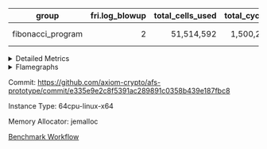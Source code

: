 | group | fri.log_blowup | total_cells_used | total_cycles | total_proof_time_ms |
| --- | --- | --- | --- | --- |
| fibonacci_program | <div style='text-align: right'>2</div>  | <div style='text-align: right'>51,514,592</div>  | <div style='text-align: right'>1,500,219</div>  | <span style="color: green">(-63.0 [-0.9%])</span> <div style='text-align: right'>6,621.0</div>  |


<details>
<summary>Detailed Metrics</summary>

| group | collect_metrics | execute_time_ms | total_cells_used | total_cycles |
| --- | --- | --- | --- | --- |
| fibonacci_program | true | <span style="color: red">(+24.0 [+0.5%])</span> <div style='text-align: right'>5,310.0</div>  | <div style='text-align: right'>51,514,592</div>  | <div style='text-align: right'>1,500,219</div>  |

| group | chip_name | collect_metrics | rows_used |
| --- | --- | --- | --- |
| fibonacci_program | ProgramChip | true | <div style='text-align: right'>6,547</div>  |
| fibonacci_program | VmConnectorAir | true | <div style='text-align: right'>2</div>  |
| fibonacci_program | Boundary | true | <div style='text-align: right'>56</div>  |
| fibonacci_program | Merkle | true | <div style='text-align: right'>306</div>  |
| fibonacci_program | AccessAdapter<8> | true | <div style='text-align: right'>56</div>  |
| fibonacci_program | PhantomAir | true | <div style='text-align: right'>3</div>  |
| fibonacci_program | <Rv32BaseAluAdapterAir,BaseAluCoreAir<4, 8>> | true | <div style='text-align: right'>900,085</div>  |
| fibonacci_program | <Rv32BaseAluAdapterAir,LessThanCoreAir<4, 8>> | true | <div style='text-align: right'>300,004</div>  |
| fibonacci_program | <Rv32BaseAluAdapterAir,ShiftCoreAir<4, 8>> | true | <div style='text-align: right'>4</div>  |
| fibonacci_program | <Rv32LoadStoreAdapterAir,LoadStoreCoreAir<4>> | true | <div style='text-align: right'>57</div>  |
| fibonacci_program | <Rv32BranchAdapterAir,BranchEqualCoreAir<4>> | true | <div style='text-align: right'>200,012</div>  |
| fibonacci_program | <Rv32BranchAdapterAir,BranchLessThanCoreAir<4, 8>> | true | <div style='text-align: right'>11</div>  |
| fibonacci_program | <Rv32CondRdWriteAdapterAir,Rv32JalLuiCoreAir> | true | <div style='text-align: right'>100,012</div>  |
| fibonacci_program | <Rv32JalrAdapterAir,Rv32JalrCoreAir> | true | <div style='text-align: right'>17</div>  |
| fibonacci_program | <Rv32RdWriteAdapterAir,Rv32AuipcCoreAir> | true | <div style='text-align: right'>11</div>  |
| fibonacci_program | <Rv32HintStoreAdapterAir,Rv32HintStoreCoreAir> | true | <div style='text-align: right'>3</div>  |
| fibonacci_program | Poseidon2VmAir<BabyBearParameters> | true | <div style='text-align: right'>362</div>  |
| fibonacci_program | BitwiseOperationLookupAir<8> | true | <div style='text-align: right'>65,536</div>  |
| fibonacci_program | RangeTupleCheckerAir<2> | true | <div style='text-align: right'>524,288</div>  |
| fibonacci_program | VariableRangeCheckerAir | true | <div style='text-align: right'>131,072</div>  |

| group | collect_metrics | dsl_ir | opcode | frequency |
| --- | --- | --- | --- | --- |
| fibonacci_program | true |  | ADD | <div style='text-align: right'>900,068</div>  |
| fibonacci_program | true |  | AND | <div style='text-align: right'>5</div>  |
| fibonacci_program | true |  | AUIPC | <div style='text-align: right'>11</div>  |
| fibonacci_program | true |  | BEQ | <div style='text-align: right'>100,005</div>  |
| fibonacci_program | true |  | BGEU | <div style='text-align: right'>3</div>  |
| fibonacci_program | true |  | BLT | <div style='text-align: right'>1</div>  |
| fibonacci_program | true |  | BLTU | <div style='text-align: right'>7</div>  |
| fibonacci_program | true |  | BNE | <div style='text-align: right'>100,007</div>  |
| fibonacci_program | true |  | HINT_STOREW | <div style='text-align: right'>3</div>  |
| fibonacci_program | true |  | JAL | <div style='text-align: right'>100,002</div>  |
| fibonacci_program | true |  | JALR | <div style='text-align: right'>17</div>  |
| fibonacci_program | true |  | LOADBU | <div style='text-align: right'>6</div>  |
| fibonacci_program | true |  | LOADW | <div style='text-align: right'>22</div>  |
| fibonacci_program | true |  | LUI | <div style='text-align: right'>10</div>  |
| fibonacci_program | true |  | OR | <div style='text-align: right'>4</div>  |
| fibonacci_program | true |  | PHANTOM | <div style='text-align: right'>3</div>  |
| fibonacci_program | true |  | SLL | <div style='text-align: right'>3</div>  |
| fibonacci_program | true |  | SLTU | <div style='text-align: right'>300,004</div>  |
| fibonacci_program | true |  | SRL | <div style='text-align: right'>1</div>  |
| fibonacci_program | true |  | STOREB | <div style='text-align: right'>1</div>  |
| fibonacci_program | true |  | STOREW | <div style='text-align: right'>28</div>  |
| fibonacci_program | true |  | SUB | <div style='text-align: right'>4</div>  |
| fibonacci_program | true |  | XOR | <div style='text-align: right'>4</div>  |

| group | air_name | collect_metrics | dsl_ir | opcode | cells_used |
| --- | --- | --- | --- | --- | --- |
| fibonacci_program | <Rv32BaseAluAdapterAir,BaseAluCoreAir<4, 8>> | true |  | ADD | <div style='text-align: right'>32,402,448</div>  |
| fibonacci_program | AccessAdapter<8> | true |  | ADD | <div style='text-align: right'>51</div>  |
| fibonacci_program | Boundary | true |  | ADD | <div style='text-align: right'>120</div>  |
| fibonacci_program | Merkle | true |  | ADD | <div style='text-align: right'>64</div>  |
| fibonacci_program | <Rv32BaseAluAdapterAir,BaseAluCoreAir<4, 8>> | true |  | AND | <div style='text-align: right'>180</div>  |
| fibonacci_program | <Rv32RdWriteAdapterAir,Rv32AuipcCoreAir> | true |  | AUIPC | <div style='text-align: right'>231</div>  |
| fibonacci_program | AccessAdapter<8> | true |  | AUIPC | <div style='text-align: right'>34</div>  |
| fibonacci_program | Boundary | true |  | AUIPC | <div style='text-align: right'>80</div>  |
| fibonacci_program | Merkle | true |  | AUIPC | <div style='text-align: right'>3,456</div>  |
| fibonacci_program | <Rv32BranchAdapterAir,BranchEqualCoreAir<4>> | true |  | BEQ | <div style='text-align: right'>2,600,130</div>  |
| fibonacci_program | <Rv32BranchAdapterAir,BranchLessThanCoreAir<4, 8>> | true |  | BGEU | <div style='text-align: right'>96</div>  |
| fibonacci_program | <Rv32BranchAdapterAir,BranchLessThanCoreAir<4, 8>> | true |  | BLT | <div style='text-align: right'>32</div>  |
| fibonacci_program | <Rv32BranchAdapterAir,BranchLessThanCoreAir<4, 8>> | true |  | BLTU | <div style='text-align: right'>224</div>  |
| fibonacci_program | <Rv32BranchAdapterAir,BranchEqualCoreAir<4>> | true |  | BNE | <div style='text-align: right'>2,600,182</div>  |
| fibonacci_program | <Rv32HintStoreAdapterAir,Rv32HintStoreCoreAir> | true |  | HINT_STOREW | <div style='text-align: right'>78</div>  |
| fibonacci_program | AccessAdapter<8> | true |  | HINT_STOREW | <div style='text-align: right'>34</div>  |
| fibonacci_program | Boundary | true |  | HINT_STOREW | <div style='text-align: right'>80</div>  |
| fibonacci_program | Merkle | true |  | HINT_STOREW | <div style='text-align: right'>64</div>  |
| fibonacci_program | <Rv32CondRdWriteAdapterAir,Rv32JalLuiCoreAir> | true |  | JAL | <div style='text-align: right'>1,800,036</div>  |
| fibonacci_program | <Rv32JalrAdapterAir,Rv32JalrCoreAir> | true |  | JALR | <div style='text-align: right'>476</div>  |
| fibonacci_program | <Rv32LoadStoreAdapterAir,LoadStoreCoreAir<4>> | true |  | LOADBU | <div style='text-align: right'>240</div>  |
| fibonacci_program | <Rv32LoadStoreAdapterAir,LoadStoreCoreAir<4>> | true |  | LOADW | <div style='text-align: right'>880</div>  |
| fibonacci_program | AccessAdapter<8> | true |  | LOADW | <div style='text-align: right'>34</div>  |
| fibonacci_program | Boundary | true |  | LOADW | <div style='text-align: right'>80</div>  |
| fibonacci_program | Merkle | true |  | LOADW | <div style='text-align: right'>2,304</div>  |
| fibonacci_program | <Rv32CondRdWriteAdapterAir,Rv32JalLuiCoreAir> | true |  | LUI | <div style='text-align: right'>180</div>  |
| fibonacci_program | <Rv32BaseAluAdapterAir,BaseAluCoreAir<4, 8>> | true |  | OR | <div style='text-align: right'>144</div>  |
| fibonacci_program | PhantomAir | true |  | PHANTOM | <div style='text-align: right'>18</div>  |
| fibonacci_program | <Rv32BaseAluAdapterAir,ShiftCoreAir<4, 8>> | true |  | SLL | <div style='text-align: right'>159</div>  |
| fibonacci_program | <Rv32BaseAluAdapterAir,LessThanCoreAir<4, 8>> | true |  | SLTU | <div style='text-align: right'>11,100,148</div>  |
| fibonacci_program | AccessAdapter<8> | true |  | SLTU | <div style='text-align: right'>34</div>  |
| fibonacci_program | Boundary | true |  | SLTU | <div style='text-align: right'>80</div>  |
| fibonacci_program | Merkle | true |  | SLTU | <div style='text-align: right'>64</div>  |
| fibonacci_program | <Rv32BaseAluAdapterAir,ShiftCoreAir<4, 8>> | true |  | SRL | <div style='text-align: right'>53</div>  |
| fibonacci_program | <Rv32LoadStoreAdapterAir,LoadStoreCoreAir<4>> | true |  | STOREB | <div style='text-align: right'>40</div>  |
| fibonacci_program | AccessAdapter<8> | true |  | STOREB | <div style='text-align: right'>17</div>  |
| fibonacci_program | Boundary | true |  | STOREB | <div style='text-align: right'>40</div>  |
| fibonacci_program | <Rv32LoadStoreAdapterAir,LoadStoreCoreAir<4>> | true |  | STOREW | <div style='text-align: right'>1,120</div>  |
| fibonacci_program | AccessAdapter<8> | true |  | STOREW | <div style='text-align: right'>272</div>  |
| fibonacci_program | Boundary | true |  | STOREW | <div style='text-align: right'>640</div>  |
| fibonacci_program | Merkle | true |  | STOREW | <div style='text-align: right'>3,776</div>  |
| fibonacci_program | <Rv32BaseAluAdapterAir,BaseAluCoreAir<4, 8>> | true |  | SUB | <div style='text-align: right'>144</div>  |
| fibonacci_program | <Rv32BaseAluAdapterAir,BaseAluCoreAir<4, 8>> | true |  | XOR | <div style='text-align: right'>144</div>  |

| group | commit_exe_time_ms | execute_and_trace_gen_time_ms | execute_time_ms | fri.log_blowup | keygen_time_ms | num_segments | total_cells_used | total_cycles | total_proof_time_ms |
| --- | --- | --- | --- | --- | --- | --- | --- | --- | --- |
| fibonacci_program | <span style="color: green">(-2.0 [-25.0%])</span> <div style='text-align: right'>6.0</div>  | <span style="color: green">(-8.0 [-0.8%])</span> <div style='text-align: right'>962.0</div>  | <span style="color: green">(-5.0 [-0.6%])</span> <div style='text-align: right'>801.0</div>  | <div style='text-align: right'>2</div>  | <span style="color: green">(-4.0 [-2.1%])</span> <div style='text-align: right'>190.0</div>  | <div style='text-align: right'>1</div>  | <div style='text-align: right'>51,514,592</div>  | <div style='text-align: right'>1,500,219</div>  | <span style="color: green">(-63.0 [-0.9%])</span> <div style='text-align: right'>6,621.0</div>  |

| group | air_name | constraints | interactions | quotient_deg |
| --- | --- | --- | --- | --- |
| fibonacci_program | ProgramAir | <div style='text-align: right'>4</div>  | <div style='text-align: right'>1</div>  | <div style='text-align: right'>1</div>  |
| fibonacci_program | VmConnectorAir | <div style='text-align: right'>9</div>  | <div style='text-align: right'>3</div>  | <div style='text-align: right'>2</div>  |
| fibonacci_program | PersistentBoundaryAir<8> | <div style='text-align: right'>6</div>  | <div style='text-align: right'>3</div>  | <div style='text-align: right'>2</div>  |
| fibonacci_program | MemoryMerkleAir<8> | <div style='text-align: right'>40</div>  | <div style='text-align: right'>4</div>  | <div style='text-align: right'>2</div>  |
| fibonacci_program | AccessAdapterAir<2> | <div style='text-align: right'>14</div>  | <div style='text-align: right'>5</div>  | <div style='text-align: right'>2</div>  |
| fibonacci_program | AccessAdapterAir<4> | <div style='text-align: right'>14</div>  | <div style='text-align: right'>5</div>  | <div style='text-align: right'>2</div>  |
| fibonacci_program | AccessAdapterAir<8> | <div style='text-align: right'>14</div>  | <div style='text-align: right'>5</div>  | <div style='text-align: right'>2</div>  |
| fibonacci_program | AccessAdapterAir<16> | <div style='text-align: right'>14</div>  | <div style='text-align: right'>5</div>  | <div style='text-align: right'>2</div>  |
| fibonacci_program | AccessAdapterAir<32> | <div style='text-align: right'>14</div>  | <div style='text-align: right'>5</div>  | <div style='text-align: right'>2</div>  |
| fibonacci_program | AccessAdapterAir<64> | <div style='text-align: right'>14</div>  | <div style='text-align: right'>5</div>  | <div style='text-align: right'>2</div>  |
| fibonacci_program | PhantomAir | <div style='text-align: right'>5</div>  | <div style='text-align: right'>3</div>  | <div style='text-align: right'>2</div>  |
| fibonacci_program | VmAirWrapper<Rv32BaseAluAdapterAir, BaseAluCoreAir<4, 8> | <div style='text-align: right'>43</div>  | <div style='text-align: right'>19</div>  | <div style='text-align: right'>2</div>  |
| fibonacci_program | VmAirWrapper<Rv32BaseAluAdapterAir, LessThanCoreAir<4, 8> | <div style='text-align: right'>39</div>  | <div style='text-align: right'>17</div>  | <div style='text-align: right'>2</div>  |
| fibonacci_program | VmAirWrapper<Rv32BaseAluAdapterAir, ShiftCoreAir<4, 8> | <div style='text-align: right'>90</div>  | <div style='text-align: right'>23</div>  | <div style='text-align: right'>2</div>  |
| fibonacci_program | VmAirWrapper<Rv32LoadStoreAdapterAir, LoadStoreCoreAir<4> | <div style='text-align: right'>38</div>  | <div style='text-align: right'>17</div>  | <div style='text-align: right'>2</div>  |
| fibonacci_program | VmAirWrapper<Rv32LoadStoreAdapterAir, LoadSignExtendCoreAir<4, 8> | <div style='text-align: right'>33</div>  | <div style='text-align: right'>18</div>  | <div style='text-align: right'>2</div>  |
| fibonacci_program | VmAirWrapper<Rv32BranchAdapterAir, BranchEqualCoreAir<4> | <div style='text-align: right'>25</div>  | <div style='text-align: right'>11</div>  | <div style='text-align: right'>2</div>  |
| fibonacci_program | VmAirWrapper<Rv32BranchAdapterAir, BranchLessThanCoreAir<4, 8> | <div style='text-align: right'>41</div>  | <div style='text-align: right'>13</div>  | <div style='text-align: right'>2</div>  |
| fibonacci_program | VmAirWrapper<Rv32CondRdWriteAdapterAir, Rv32JalLuiCoreAir> | <div style='text-align: right'>22</div>  | <div style='text-align: right'>10</div>  | <div style='text-align: right'>2</div>  |
| fibonacci_program | VmAirWrapper<Rv32JalrAdapterAir, Rv32JalrCoreAir> | <div style='text-align: right'>20</div>  | <div style='text-align: right'>16</div>  | <div style='text-align: right'>2</div>  |
| fibonacci_program | VmAirWrapper<Rv32RdWriteAdapterAir, Rv32AuipcCoreAir> | <div style='text-align: right'>15</div>  | <div style='text-align: right'>11</div>  | <div style='text-align: right'>2</div>  |
| fibonacci_program | VmAirWrapper<Rv32MultAdapterAir, MultiplicationCoreAir<4, 8> | <div style='text-align: right'>26</div>  | <div style='text-align: right'>19</div>  | <div style='text-align: right'>2</div>  |
| fibonacci_program | VmAirWrapper<Rv32MultAdapterAir, MulHCoreAir<4, 8> | <div style='text-align: right'>38</div>  | <div style='text-align: right'>24</div>  | <div style='text-align: right'>2</div>  |
| fibonacci_program | VmAirWrapper<Rv32MultAdapterAir, DivRemCoreAir<4, 8> | <div style='text-align: right'>88</div>  | <div style='text-align: right'>25</div>  | <div style='text-align: right'>2</div>  |
| fibonacci_program | VmAirWrapper<Rv32HintStoreAdapterAir, Rv32HintStoreCoreAir> | <div style='text-align: right'>17</div>  | <div style='text-align: right'>15</div>  | <div style='text-align: right'>2</div>  |
| fibonacci_program | Poseidon2VmAir<BabyBearParameters> | <div style='text-align: right'>525</div>  | <div style='text-align: right'>32</div>  | <div style='text-align: right'>2</div>  |
| fibonacci_program | BitwiseOperationLookupAir<8> | <div style='text-align: right'>4</div>  | <div style='text-align: right'>2</div>  | <div style='text-align: right'>2</div>  |
| fibonacci_program | RangeTupleCheckerAir<2> | <div style='text-align: right'>4</div>  | <div style='text-align: right'>1</div>  | <div style='text-align: right'>1</div>  |
| fibonacci_program | VariableRangeCheckerAir | <div style='text-align: right'>4</div>  | <div style='text-align: right'>1</div>  | <div style='text-align: right'>1</div>  |

| group | air_name | segment | cells | main_cols | perm_cols | prep_cols | rows |
| --- | --- | --- | --- | --- | --- | --- | --- |
| fibonacci_program | ProgramAir | 0 | <div style='text-align: right'>147,456</div>  | <div style='text-align: right'>10</div>  | <div style='text-align: right'>8</div>  |  | <div style='text-align: right'>8,192</div>  |
| fibonacci_program | VmConnectorAir | 0 | <div style='text-align: right'>32</div>  | <div style='text-align: right'>4</div>  | <div style='text-align: right'>12</div>  | <div style='text-align: right'>1</div>  | <div style='text-align: right'>2</div>  |
| fibonacci_program | PersistentBoundaryAir<8> | 0 | <div style='text-align: right'>2,048</div>  | <div style='text-align: right'>20</div>  | <div style='text-align: right'>12</div>  |  | <div style='text-align: right'>64</div>  |
| fibonacci_program | MemoryMerkleAir<8> | 0 | <div style='text-align: right'>26,624</div>  | <div style='text-align: right'>32</div>  | <div style='text-align: right'>20</div>  |  | <div style='text-align: right'>512</div>  |
| fibonacci_program | AccessAdapterAir<8> | 0 | <div style='text-align: right'>2,624</div>  | <div style='text-align: right'>17</div>  | <div style='text-align: right'>24</div>  |  | <div style='text-align: right'>64</div>  |
| fibonacci_program | PhantomAir | 0 | <div style='text-align: right'>72</div>  | <div style='text-align: right'>6</div>  | <div style='text-align: right'>12</div>  |  | <div style='text-align: right'>4</div>  |
| fibonacci_program | VmAirWrapper<Rv32BaseAluAdapterAir, BaseAluCoreAir<4, 8> | 0 | <div style='text-align: right'>121,634,816</div>  | <div style='text-align: right'>36</div>  | <div style='text-align: right'>80</div>  |  | <div style='text-align: right'>1,048,576</div>  |
| fibonacci_program | VmAirWrapper<Rv32BaseAluAdapterAir, LessThanCoreAir<4, 8> | 0 | <div style='text-align: right'>40,370,176</div>  | <div style='text-align: right'>37</div>  | <div style='text-align: right'>40</div>  |  | <div style='text-align: right'>524,288</div>  |
| fibonacci_program | VmAirWrapper<Rv32BaseAluAdapterAir, ShiftCoreAir<4, 8> | 0 | <div style='text-align: right'>420</div>  | <div style='text-align: right'>53</div>  | <div style='text-align: right'>52</div>  |  | <div style='text-align: right'>4</div>  |
| fibonacci_program | VmAirWrapper<Rv32LoadStoreAdapterAir, LoadStoreCoreAir<4> | 0 | <div style='text-align: right'>7,168</div>  | <div style='text-align: right'>40</div>  | <div style='text-align: right'>72</div>  |  | <div style='text-align: right'>64</div>  |
| fibonacci_program | VmAirWrapper<Rv32BranchAdapterAir, BranchEqualCoreAir<4> | 0 | <div style='text-align: right'>19,398,656</div>  | <div style='text-align: right'>26</div>  | <div style='text-align: right'>48</div>  |  | <div style='text-align: right'>262,144</div>  |
| fibonacci_program | VmAirWrapper<Rv32BranchAdapterAir, BranchLessThanCoreAir<4, 8> | 0 | <div style='text-align: right'>1,408</div>  | <div style='text-align: right'>32</div>  | <div style='text-align: right'>56</div>  |  | <div style='text-align: right'>16</div>  |
| fibonacci_program | VmAirWrapper<Rv32CondRdWriteAdapterAir, Rv32JalLuiCoreAir> | 0 | <div style='text-align: right'>8,126,464</div>  | <div style='text-align: right'>18</div>  | <div style='text-align: right'>44</div>  |  | <div style='text-align: right'>131,072</div>  |
| fibonacci_program | VmAirWrapper<Rv32JalrAdapterAir, Rv32JalrCoreAir> | 0 | <div style='text-align: right'>2,048</div>  | <div style='text-align: right'>28</div>  | <div style='text-align: right'>36</div>  |  | <div style='text-align: right'>32</div>  |
| fibonacci_program | VmAirWrapper<Rv32RdWriteAdapterAir, Rv32AuipcCoreAir> | 0 | <div style='text-align: right'>784</div>  | <div style='text-align: right'>21</div>  | <div style='text-align: right'>28</div>  |  | <div style='text-align: right'>16</div>  |
| fibonacci_program | VmAirWrapper<Rv32HintStoreAdapterAir, Rv32HintStoreCoreAir> | 0 | <div style='text-align: right'>248</div>  | <div style='text-align: right'>26</div>  | <div style='text-align: right'>36</div>  |  | <div style='text-align: right'>4</div>  |
| fibonacci_program | Poseidon2VmAir<BabyBearParameters> | 0 | <div style='text-align: right'>321,024</div>  | <div style='text-align: right'>559</div>  | <div style='text-align: right'>68</div>  |  | <div style='text-align: right'>512</div>  |
| fibonacci_program | BitwiseOperationLookupAir<8> | 0 | <div style='text-align: right'>655,360</div>  | <div style='text-align: right'>2</div>  | <div style='text-align: right'>8</div>  | <div style='text-align: right'>3</div>  | <div style='text-align: right'>65,536</div>  |
| fibonacci_program | RangeTupleCheckerAir<2> | 0 | <div style='text-align: right'>4,718,592</div>  | <div style='text-align: right'>1</div>  | <div style='text-align: right'>8</div>  | <div style='text-align: right'>2</div>  | <div style='text-align: right'>524,288</div>  |
| fibonacci_program | VariableRangeCheckerAir | 0 | <div style='text-align: right'>1,179,648</div>  | <div style='text-align: right'>1</div>  | <div style='text-align: right'>8</div>  | <div style='text-align: right'>2</div>  | <div style='text-align: right'>131,072</div>  |

| group | segment | execute_and_trace_gen_time_ms | stark_prove_excluding_trace_time_ms | total_cells |
| --- | --- | --- | --- | --- |
| fibonacci_program | 0 | <span style="color: green">(-3.0 [-1.8%])</span> <div style='text-align: right'>160.0</div>  | <span style="color: green">(-52.0 [-0.9%])</span> <div style='text-align: right'>5,499.0</div>  | <div style='text-align: right'>196,595,668</div>  |

</details>



<details>
<summary>Flamegraphs</summary>

[![](https://axiom-public-data-sandbox-us-east-1.s3.us-east-1.amazonaws.com/benchmark/github/flamegraphs/e335e9e2c8f5391ac289891c0358b439e187fbc8/fibonacci-2-2-64cpu-linux-x64-jemalloc-fibonacci_program.dsl_ir.opcode.air_name.cells_used.reverse.svg)](https://axiom-public-data-sandbox-us-east-1.s3.us-east-1.amazonaws.com/benchmark/github/flamegraphs/e335e9e2c8f5391ac289891c0358b439e187fbc8/fibonacci-2-2-64cpu-linux-x64-jemalloc-fibonacci_program.dsl_ir.opcode.air_name.cells_used.reverse.svg)
[![](https://axiom-public-data-sandbox-us-east-1.s3.us-east-1.amazonaws.com/benchmark/github/flamegraphs/e335e9e2c8f5391ac289891c0358b439e187fbc8/fibonacci-2-2-64cpu-linux-x64-jemalloc-fibonacci_program.dsl_ir.opcode.air_name.cells_used.svg)](https://axiom-public-data-sandbox-us-east-1.s3.us-east-1.amazonaws.com/benchmark/github/flamegraphs/e335e9e2c8f5391ac289891c0358b439e187fbc8/fibonacci-2-2-64cpu-linux-x64-jemalloc-fibonacci_program.dsl_ir.opcode.air_name.cells_used.svg)
[![](https://axiom-public-data-sandbox-us-east-1.s3.us-east-1.amazonaws.com/benchmark/github/flamegraphs/e335e9e2c8f5391ac289891c0358b439e187fbc8/fibonacci-2-2-64cpu-linux-x64-jemalloc-fibonacci_program.dsl_ir.opcode.frequency.reverse.svg)](https://axiom-public-data-sandbox-us-east-1.s3.us-east-1.amazonaws.com/benchmark/github/flamegraphs/e335e9e2c8f5391ac289891c0358b439e187fbc8/fibonacci-2-2-64cpu-linux-x64-jemalloc-fibonacci_program.dsl_ir.opcode.frequency.reverse.svg)
[![](https://axiom-public-data-sandbox-us-east-1.s3.us-east-1.amazonaws.com/benchmark/github/flamegraphs/e335e9e2c8f5391ac289891c0358b439e187fbc8/fibonacci-2-2-64cpu-linux-x64-jemalloc-fibonacci_program.dsl_ir.opcode.frequency.svg)](https://axiom-public-data-sandbox-us-east-1.s3.us-east-1.amazonaws.com/benchmark/github/flamegraphs/e335e9e2c8f5391ac289891c0358b439e187fbc8/fibonacci-2-2-64cpu-linux-x64-jemalloc-fibonacci_program.dsl_ir.opcode.frequency.svg)

</details>

Commit: https://github.com/axiom-crypto/afs-prototype/commit/e335e9e2c8f5391ac289891c0358b439e187fbc8

Instance Type: 64cpu-linux-x64

Memory Allocator: jemalloc

[Benchmark Workflow](https://github.com/axiom-crypto/afs-prototype/actions/runs/12055679992)
